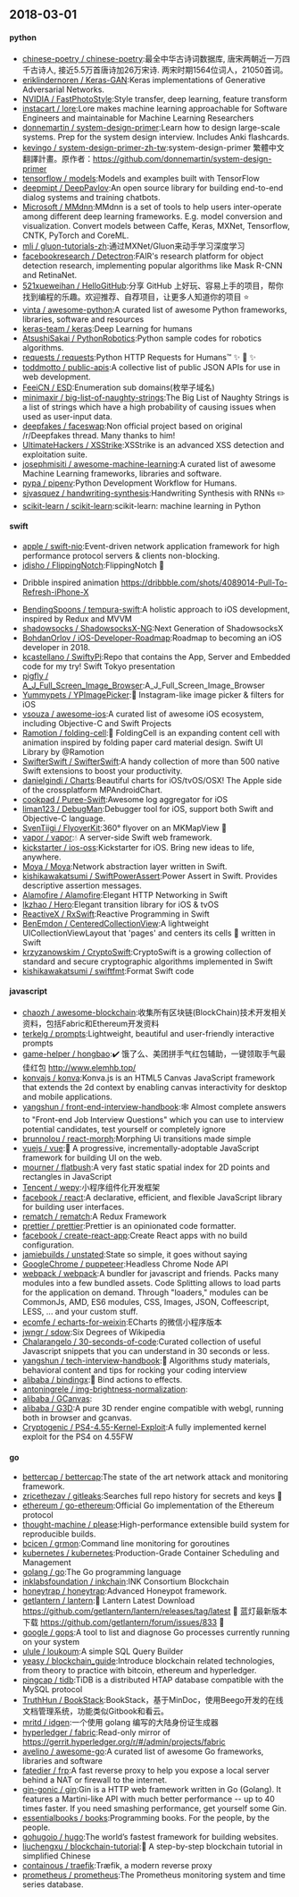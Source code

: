 ## 2018-03-01

#### python
* [chinese-poetry / chinese-poetry](https://github.com/chinese-poetry/chinese-poetry):最全中华古诗词数据库, 唐宋两朝近一万四千古诗人, 接近5.5万首唐诗加26万宋诗. 两宋时期1564位词人，21050首词。
* [eriklindernoren / Keras-GAN](https://github.com/eriklindernoren/Keras-GAN):Keras implementations of Generative Adversarial Networks.
* [NVIDIA / FastPhotoStyle](https://github.com/NVIDIA/FastPhotoStyle):Style transfer, deep learning, feature transform
* [instacart / lore](https://github.com/instacart/lore):Lore makes machine learning approachable for Software Engineers and maintainable for Machine Learning Researchers
* [donnemartin / system-design-primer](https://github.com/donnemartin/system-design-primer):Learn how to design large-scale systems. Prep for the system design interview. Includes Anki flashcards.
* [kevingo / system-design-primer-zh-tw](https://github.com/kevingo/system-design-primer-zh-tw):system-design-primer 繁體中文翻譯計畫。原作者：https://github.com/donnemartin/system-design-primer
* [tensorflow / models](https://github.com/tensorflow/models):Models and examples built with TensorFlow
* [deepmipt / DeepPavlov](https://github.com/deepmipt/DeepPavlov):An open source library for building end-to-end dialog systems and training chatbots.
* [Microsoft / MMdnn](https://github.com/Microsoft/MMdnn):MMdnn is a set of tools to help users inter-operate among different deep learning frameworks. E.g. model conversion and visualization. Convert models between Caffe, Keras, MXNet, Tensorflow, CNTK, PyTorch and CoreML.
* [mli / gluon-tutorials-zh](https://github.com/mli/gluon-tutorials-zh):通过MXNet/Gluon来动手学习深度学习
* [facebookresearch / Detectron](https://github.com/facebookresearch/Detectron):FAIR's research platform for object detection research, implementing popular algorithms like Mask R-CNN and RetinaNet.
* [521xueweihan / HelloGitHub](https://github.com/521xueweihan/HelloGitHub):分享 GitHub 上好玩、容易上手的项目，帮你找到编程的乐趣。欢迎推荐、自荐项目，让更多人知道你的项目
⭐️
* [vinta / awesome-python](https://github.com/vinta/awesome-python):A curated list of awesome Python frameworks, libraries, software and resources
* [keras-team / keras](https://github.com/keras-team/keras):Deep Learning for humans
* [AtsushiSakai / PythonRobotics](https://github.com/AtsushiSakai/PythonRobotics):Python sample codes for robotics algorithms.
* [requests / requests](https://github.com/requests/requests):Python HTTP Requests for Humans™
✨
🍰
✨
* [toddmotto / public-apis](https://github.com/toddmotto/public-apis):A collective list of public JSON APIs for use in web development.
* [FeeiCN / ESD](https://github.com/FeeiCN/ESD):Enumeration sub domains(枚举子域名)
* [minimaxir / big-list-of-naughty-strings](https://github.com/minimaxir/big-list-of-naughty-strings):The Big List of Naughty Strings is a list of strings which have a high probability of causing issues when used as user-input data.
* [deepfakes / faceswap](https://github.com/deepfakes/faceswap):Non official project based on original /r/Deepfakes thread. Many thanks to him!
* [UltimateHackers / XSStrike](https://github.com/UltimateHackers/XSStrike):XSStrike is an advanced XSS detection and exploitation suite.
* [josephmisiti / awesome-machine-learning](https://github.com/josephmisiti/awesome-machine-learning):A curated list of awesome Machine Learning frameworks, libraries and software.
* [pypa / pipenv](https://github.com/pypa/pipenv):Python Development Workflow for Humans.
* [sjvasquez / handwriting-synthesis](https://github.com/sjvasquez/handwriting-synthesis):Handwriting Synthesis with RNNs
✏️
* [scikit-learn / scikit-learn](https://github.com/scikit-learn/scikit-learn):scikit-learn: machine learning in Python

#### swift
* [apple / swift-nio](https://github.com/apple/swift-nio):Event-driven network application framework for high performance protocol servers & clients non-blocking.
* [jdisho / FlippingNotch](https://github.com/jdisho/FlippingNotch):FlippingNotch
🤙
- Dribble inspired animation https://dribbble.com/shots/4089014-Pull-To-Refresh-iPhone-X
* [BendingSpoons / tempura-swift](https://github.com/BendingSpoons/tempura-swift):A holistic approach to iOS development, inspired by Redux and MVVM
* [shadowsocks / ShadowsocksX-NG](https://github.com/shadowsocks/ShadowsocksX-NG):Next Generation of ShadowsocksX
* [BohdanOrlov / iOS-Developer-Roadmap](https://github.com/BohdanOrlov/iOS-Developer-Roadmap):Roadmap to becoming an iOS developer in 2018.
* [kcastellano / SwiftyPi](https://github.com/kcastellano/SwiftyPi):Repo that contains the App, Server and Embedded code for my try! Swift Tokyo presentation
* [pigfly / A_J_Full_Screen_Image_Browser](https://github.com/pigfly/A_J_Full_Screen_Image_Browser):A_J_Full_Screen_Image_Browser
* [Yummypets / YPImagePicker](https://github.com/Yummypets/YPImagePicker):📸
Instagram-like image picker & filters for iOS
* [vsouza / awesome-ios](https://github.com/vsouza/awesome-ios):A curated list of awesome iOS ecosystem, including Objective-C and Swift Projects
* [Ramotion / folding-cell](https://github.com/Ramotion/folding-cell):📃
FoldingCell is an expanding content cell with animation inspired by folding paper card material design. Swift UI Library by @Ramotion
* [SwifterSwift / SwifterSwift](https://github.com/SwifterSwift/SwifterSwift):A handy collection of more than 500 native Swift extensions to boost your productivity.
* [danielgindi / Charts](https://github.com/danielgindi/Charts):Beautiful charts for iOS/tvOS/OSX! The Apple side of the crossplatform MPAndroidChart.
* [cookpad / Puree-Swift](https://github.com/cookpad/Puree-Swift):Awesome log aggregator for iOS
* [liman123 / DebugMan](https://github.com/liman123/DebugMan):Debugger tool for iOS, support both Swift and Objective-C language.
* [SvenTiigi / FlyoverKit](https://github.com/SvenTiigi/FlyoverKit):360° flyover on an MKMapView
🚁
* [vapor / vapor](https://github.com/vapor/vapor):💧
A server-side Swift web framework.
* [kickstarter / ios-oss](https://github.com/kickstarter/ios-oss):Kickstarter for iOS. Bring new ideas to life, anywhere.
* [Moya / Moya](https://github.com/Moya/Moya):Network abstraction layer written in Swift.
* [kishikawakatsumi / SwiftPowerAssert](https://github.com/kishikawakatsumi/SwiftPowerAssert):Power Assert in Swift. Provides descriptive assertion messages.
* [Alamofire / Alamofire](https://github.com/Alamofire/Alamofire):Elegant HTTP Networking in Swift
* [lkzhao / Hero](https://github.com/lkzhao/Hero):Elegant transition library for iOS & tvOS
* [ReactiveX / RxSwift](https://github.com/ReactiveX/RxSwift):Reactive Programming in Swift
* [BenEmdon / CenteredCollectionView](https://github.com/BenEmdon/CenteredCollectionView):A lightweight UICollectionViewLayout that 'pages' and centers its cells
🎡
written in Swift
* [krzyzanowskim / CryptoSwift](https://github.com/krzyzanowskim/CryptoSwift):CryptoSwift is a growing collection of standard and secure cryptographic algorithms implemented in Swift
* [kishikawakatsumi / swiftfmt](https://github.com/kishikawakatsumi/swiftfmt):Format Swift code

#### javascript
* [chaozh / awesome-blockchain](https://github.com/chaozh/awesome-blockchain):收集所有区块链(BlockChain)技术开发相关资料，包括Fabric和Ethereum开发资料
* [terkelg / prompts](https://github.com/terkelg/prompts):Lightweight, beautiful and user-friendly interactive prompts
* [game-helper / hongbao](https://github.com/game-helper/hongbao):✔️
饿了么、美团拼手气红包辅助，一键领取手气最佳红包 http://www.elemhb.top/
* [konvajs / konva](https://github.com/konvajs/konva):Konva.js is an HTML5 Canvas JavaScript framework that extends the 2d context by enabling canvas interactivity for desktop and mobile applications.
* [yangshun / front-end-interview-handbook](https://github.com/yangshun/front-end-interview-handbook):🕸
Almost complete answers to "Front-end Job Interview Questions" which you can use to interview potential candidates, test yourself or completely ignore
* [brunnolou / react-morph](https://github.com/brunnolou/react-morph):Morphing Ui transitions made simple
* [vuejs / vue](https://github.com/vuejs/vue):🖖
A progressive, incrementally-adoptable JavaScript framework for building UI on the web.
* [mourner / flatbush](https://github.com/mourner/flatbush):A very fast static spatial index for 2D points and rectangles in JavaScript
* [Tencent / wepy](https://github.com/Tencent/wepy):小程序组件化开发框架
* [facebook / react](https://github.com/facebook/react):A declarative, efficient, and flexible JavaScript library for building user interfaces.
* [rematch / rematch](https://github.com/rematch/rematch):A Redux Framework
* [prettier / prettier](https://github.com/prettier/prettier):Prettier is an opinionated code formatter.
* [facebook / create-react-app](https://github.com/facebook/create-react-app):Create React apps with no build configuration.
* [jamiebuilds / unstated](https://github.com/jamiebuilds/unstated):State so simple, it goes without saying
* [GoogleChrome / puppeteer](https://github.com/GoogleChrome/puppeteer):Headless Chrome Node API
* [webpack / webpack](https://github.com/webpack/webpack):A bundler for javascript and friends. Packs many modules into a few bundled assets. Code Splitting allows to load parts for the application on demand. Through "loaders," modules can be CommonJs, AMD, ES6 modules, CSS, Images, JSON, Coffeescript, LESS, ... and your custom stuff.
* [ecomfe / echarts-for-weixin](https://github.com/ecomfe/echarts-for-weixin):ECharts 的微信小程序版本
* [jwngr / sdow](https://github.com/jwngr/sdow):Six Degrees of Wikipedia
* [Chalarangelo / 30-seconds-of-code](https://github.com/Chalarangelo/30-seconds-of-code):Curated collection of useful Javascript snippets that you can understand in 30 seconds or less.
* [yangshun / tech-interview-handbook](https://github.com/yangshun/tech-interview-handbook):💯
Algorithms study materials, behavioral content and tips for rocking your coding interview
* [alibaba / bindingx](https://github.com/alibaba/bindingx):🚀
Bind actions to effects.
* [antoningrele / img-brightness-normalization](https://github.com/antoningrele/img-brightness-normalization):
* [alibaba / GCanvas](https://github.com/alibaba/GCanvas):
* [alibaba / G3D](https://github.com/alibaba/G3D):A pure 3D render engine compatible with webgl, running both in browser and gcanvas.
* [Cryptogenic / PS4-4.55-Kernel-Exploit](https://github.com/Cryptogenic/PS4-4.55-Kernel-Exploit):A fully implemented kernel exploit for the PS4 on 4.55FW

#### go
* [bettercap / bettercap](https://github.com/bettercap/bettercap):The state of the art network attack and monitoring framework.
* [zricethezav / gitleaks](https://github.com/zricethezav/gitleaks):Searches full repo history for secrets and keys
🔑
* [ethereum / go-ethereum](https://github.com/ethereum/go-ethereum):Official Go implementation of the Ethereum protocol
* [thought-machine / please](https://github.com/thought-machine/please):High-performance extensible build system for reproducible builds.
* [bcicen / grmon](https://github.com/bcicen/grmon):Command line monitoring for goroutines
* [kubernetes / kubernetes](https://github.com/kubernetes/kubernetes):Production-Grade Container Scheduling and Management
* [golang / go](https://github.com/golang/go):The Go programming language
* [inklabsfoundation / inkchain](https://github.com/inklabsfoundation/inkchain):INK Consortium Blockchain
* [honeytrap / honeytrap](https://github.com/honeytrap/honeytrap):Advanced Honeypot framework.
* [getlantern / lantern](https://github.com/getlantern/lantern):🔴
Lantern Latest Download https://github.com/getlantern/lantern/releases/tag/latest
🔴
蓝灯最新版本下载 https://github.com/getlantern/forum/issues/833
🔴
* [google / gops](https://github.com/google/gops):A tool to list and diagnose Go processes currently running on your system
* [ulule / loukoum](https://github.com/ulule/loukoum):A simple SQL Query Builder
* [yeasy / blockchain_guide](https://github.com/yeasy/blockchain_guide):Introduce blockchain related technologies, from theory to practice with bitcoin, ethereum and hyperledger.
* [pingcap / tidb](https://github.com/pingcap/tidb):TiDB is a distributed HTAP database compatible with the MySQL protocol
* [TruthHun / BookStack](https://github.com/TruthHun/BookStack):BookStack，基于MinDoc，使用Beego开发的在线文档管理系统，功能类似Gitbook和看云。
* [mritd / idgen](https://github.com/mritd/idgen):一个使用 golang 编写的大陆身份证生成器
* [hyperledger / fabric](https://github.com/hyperledger/fabric):Read-only mirror of https://gerrit.hyperledger.org/r/#/admin/projects/fabric
* [avelino / awesome-go](https://github.com/avelino/awesome-go):A curated list of awesome Go frameworks, libraries and software
* [fatedier / frp](https://github.com/fatedier/frp):A fast reverse proxy to help you expose a local server behind a NAT or firewall to the internet.
* [gin-gonic / gin](https://github.com/gin-gonic/gin):Gin is a HTTP web framework written in Go (Golang). It features a Martini-like API with much better performance -- up to 40 times faster. If you need smashing performance, get yourself some Gin.
* [essentialbooks / books](https://github.com/essentialbooks/books):Programming books. For the people, by the people.
* [gohugoio / hugo](https://github.com/gohugoio/hugo):The world’s fastest framework for building websites.
* [liuchengxu / blockchain-tutorial](https://github.com/liuchengxu/blockchain-tutorial):🌾
A step-by-step blockchain tutorial in simplified Chinese
* [containous / traefik](https://github.com/containous/traefik):Træfik, a modern reverse proxy
* [prometheus / prometheus](https://github.com/prometheus/prometheus):The Prometheus monitoring system and time series database.
